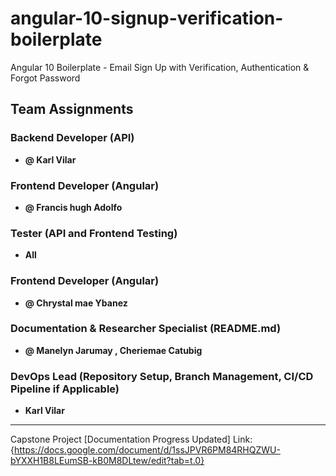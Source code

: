 # angular-10-signup-verification-boilerplate

Angular 10 Boilerplate - Email Sign Up with Verification, Authentication & Forgot Password


## Team Assignments

### Backend Developer (API)
- **@ Karl Vilar**

### Frontend Developer (Angular)
- **@ Francis hugh Adolfo**

### Tester (API and Frontend Testing)
- **All**
### Frontend Developer (Angular)
- **@ Chrystal mae Ybanez**

### Documentation & Researcher Specialist (README.md)
- **@ Manelyn Jarumay , Cheriemae Catubig**

### DevOps Lead (Repository Setup, Branch Management, CI/CD Pipeline if Applicable)
- **Karl Vilar**

---
Capstone Project [Documentation Progress Updated] Link: {https://docs.google.com/document/d/1ssJPVR6PM84RHQZWU-bYXXH1B8LEumSB-kB0M8DLtew/edit?tab=t.0}
